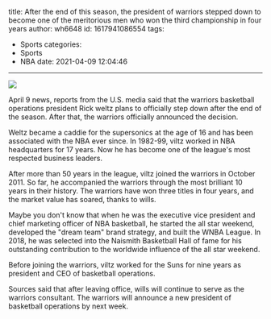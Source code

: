 title: After the end of this season, the president of warriors stepped down to become one of the meritorious men who won the third championship in four years
author: wh6648
id: 1617941086554
tags: 
- Sports
categories: 
- Sports
- NBA
date: 2021-04-09 12:04:46
---
![](https://p4.itc.cn/images01/20210409/e4c076e9309d44859effce5c4e42db55.jpeg)


April 9 news, reports from the U.S. media said that the warriors basketball operations president Rick weltz plans to officially step down after the end of the season. After that, the warriors officially announced the decision.

Weltz became a caddie for the supersonics at the age of 16 and has been associated with the NBA ever since. In 1982-99, viltz worked in NBA headquarters for 17 years. Now he has become one of the league's most respected business leaders.

After more than 50 years in the league, viltz joined the warriors in October 2011. So far, he accompanied the warriors through the most brilliant 10 years in their history. The warriors have won three titles in four years, and the market value has soared, thanks to wills.

Maybe you don't know that when he was the executive vice president and chief marketing officer of NBA basketball, he started the all star weekend, developed the "dream team" brand strategy, and built the WNBA League. In 2018, he was selected into the Naismith Basketball Hall of fame for his outstanding contribution to the worldwide influence of the all star weekend.

Before joining the warriors, viltz worked for the Suns for nine years as president and CEO of basketball operations.

Sources said that after leaving office, wills will continue to serve as the warriors consultant. The warriors will announce a new president of basketball operations by next week.

